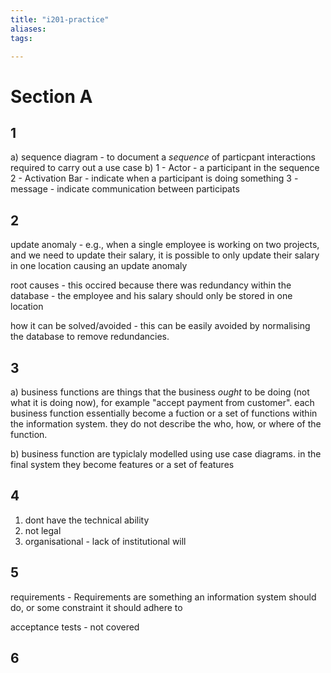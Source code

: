 ```yaml
---
title: "i201-practice"
aliases: 
tags: 

---
```



# Section A

## 1
a) sequence diagram - to document a *sequence* of particpant interactions required to carry out a use case
b) 
1 - Actor - a participant in the sequence
2 - Activation Bar - indicate when a participant is doing something
3 - message - indicate communication between participats

## 2
update anomaly - e.g., when a single employee is working on two projects, and we need to update their salary, it is possible to only update their salary in one location causing an update anomaly

root causes - this occired because there was redundancy within the database - the employee and his salary should only be stored in one location

how it can be solved/avoided - this can be easily avoided by normalising the database to remove redundancies.

## 3
a) business functions are things that the business *ought* to be doing (not what it is doing now), for example "accept payment from customer". each business function essentially become a fuction or a set of functions within the information system. they do not describe the who, how, or where of the function.

b) business function are typiclaly modelled using use case diagrams. in the final system they become features or a set of features

## 4
1) dont have the technical ability
2) not legal
3) organisational - lack of institutional will

## 5
requirements - Requirements are something an information system should do, or some constraint it should adhere to

acceptance tests - not covered

## 6
